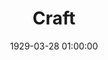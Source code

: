 ---
layout: post
title:  "Craft"
category: Plugin
date:   1929-03-28 01:00:00
excerpt: "Design faster with InVision syncing, stock images and more."
image:
  feature: Craft.jpg
bgContrast: dark
bgGradientOpacity: darker
syntaxHighlighter: no
link: https://www.invisionapp.com/craft
---